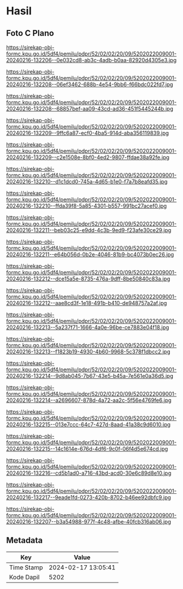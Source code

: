 # Hasil

## Foto C Plano

https://sirekap-obj-formc.kpu.go.id/5df4/pemilu/pdpr/52/02/02/20/09/5202022009001-20240216-132206--0e032cd8-ab3c-4adb-b0aa-82920d4305e3.jpg

https://sirekap-obj-formc.kpu.go.id/5df4/pemilu/pdpr/52/02/02/20/09/5202022009001-20240216-132208--06ef3462-688b-4e54-9bb6-f66bdc022fd7.jpg

https://sirekap-obj-formc.kpu.go.id/5df4/pemilu/pdpr/52/02/02/20/09/5202022009001-20240216-132208--68857bef-aa09-43cd-ad36-451f5445244b.jpg

https://sirekap-obj-formc.kpu.go.id/5df4/pemilu/pdpr/52/02/02/20/09/5202022009001-20240216-132209--9ffc6a87-ecf0-4ba5-914d-aba356119839.jpg

https://sirekap-obj-formc.kpu.go.id/5df4/pemilu/pdpr/52/02/02/20/09/5202022009001-20240216-132209--c2e1508e-8bf0-4ed2-9807-ffdae38a92fe.jpg

https://sirekap-obj-formc.kpu.go.id/5df4/pemilu/pdpr/52/02/02/20/09/5202022009001-20240216-132210--d1c1dcd0-745a-4d65-b1e0-f7a7b8eafd35.jpg

https://sirekap-obj-formc.kpu.go.id/5df4/pemilu/pdpr/52/02/02/20/09/5202022009001-20240216-132210--ffda39f8-5a85-4301-b557-991bc27acef0.jpg

https://sirekap-obj-formc.kpu.go.id/5df4/pemilu/pdpr/52/02/02/20/09/5202022009001-20240216-132211--beb03c25-e9dd-4c3b-9ed9-f23afe30ce29.jpg

https://sirekap-obj-formc.kpu.go.id/5df4/pemilu/pdpr/52/02/02/20/09/5202022009001-20240216-132211--e64b056d-0b2e-4046-81b9-bc4073b0ec26.jpg

https://sirekap-obj-formc.kpu.go.id/5df4/pemilu/pdpr/52/02/02/20/09/5202022009001-20240216-132212--dce15a5e-8735-476a-9dff-8be50840c83a.jpg

https://sirekap-obj-formc.kpu.go.id/5df4/pemilu/pdpr/52/02/02/20/09/5202022009001-20240216-132212--aae8cd3f-1e18-491b-b410-de948757a2af.jpg

https://sirekap-obj-formc.kpu.go.id/5df4/pemilu/pdpr/52/02/02/20/09/5202022009001-20240216-132213--5a237f71-1666-4a0e-96be-ce7883e04f18.jpg

https://sirekap-obj-formc.kpu.go.id/5df4/pemilu/pdpr/52/02/02/20/09/5202022009001-20240216-132213--f1823b19-4930-4b60-9968-5c378f1dbcc2.jpg

https://sirekap-obj-formc.kpu.go.id/5df4/pemilu/pdpr/52/02/02/20/09/5202022009001-20240216-132214--9d8ab045-7b67-43e5-b45a-7e561e0a36d5.jpg

https://sirekap-obj-formc.kpu.go.id/5df4/pemilu/pdpr/52/02/02/20/09/5202022009001-20240216-132214--a2696607-878d-4a72-aa2c-5f56e4769fe6.jpg

https://sirekap-obj-formc.kpu.go.id/5df4/pemilu/pdpr/52/02/02/20/09/5202022009001-20240216-132215--013e7ccc-64c7-427d-8aad-41a38c9d6010.jpg

https://sirekap-obj-formc.kpu.go.id/5df4/pemilu/pdpr/52/02/02/20/09/5202022009001-20240216-132215--14c1614e-676d-4df6-9c0f-06f4d5e674cd.jpg

https://sirekap-obj-formc.kpu.go.id/5df4/pemilu/pdpr/52/02/02/20/09/5202022009001-20240216-132216--cd5b1ad0-a716-43bd-acd0-30e6c89d8e10.jpg

https://sirekap-obj-formc.kpu.go.id/5df4/pemilu/pdpr/52/02/02/20/09/5202022009001-20240216-132217--9eade1fd-0273-420b-8702-b46ee92dbfc9.jpg

https://sirekap-obj-formc.kpu.go.id/5df4/pemilu/pdpr/52/02/02/20/09/5202022009001-20240216-132207--b3a54988-977f-4c48-afbe-40fcb316ab06.jpg


## Metadata

| Key        | Value               |
| ---------- | ------------------- |
| Time Stamp | 2024-02-17 13:05:41 |
| Kode Dapil | 5202                |



